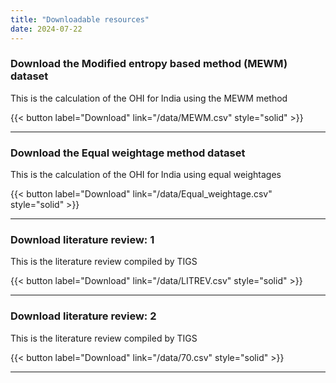 ```yaml
---
title: "Downloadable resources"
date: 2024-07-22
---
```



### Download the Modified entropy based method (MEWM) dataset
This is the calculation of the OHI for India using the MEWM method


{{< button label="Download" link="/data/MEWM.csv" style="solid" >}}
<hr>

### Download the Equal weightage method dataset
This is the calculation of the OHI for India using equal weightages


{{< button label="Download" link="/data/Equal_weightage.csv" style="solid" >}}

<hr>

### Download literature review: 1

This is the literature review compiled by TIGS


{{< button label="Download" link="/data/LITREV.csv" style="solid" >}}
<hr>

### Download literature review: 2
This is the literature review compiled by TIGS


{{< button label="Download" link="/data/70.csv" style="solid" >}}
<hr>


